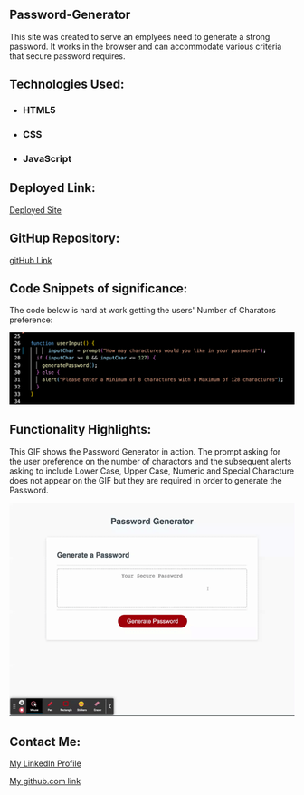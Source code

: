 ## Password-Generator


This site was created to serve an emplyees need to generate a strong password. It works in the browser and can accommodate various criteria that secure password requires.


## Technologies Used:

- ### HTML5
- ### CSS
- ### JavaScript

## Deployed Link:

[Deployed Site](https://onlymehere.github.io/password-generator/)

## GitHup Repository:

[gitHub Link](https://github.com/OnlyMeHere/password-generator/settings/pages)

## Code Snippets of significance:

The code below is hard at work getting the users' Number of Charators preference:

![The Function that takes in the Number of Charactures](./assets/images/Password%20Generator%20Code.png)

## Functionality Highlights:

This GIF shows the Password Generator in action. The prompt asking for the user preference on the number of charactors and the subsequent alerts asking to include Lower Case, Upper Case, Numeric and Special Characture does not appear on the GIF but they are required in order to generate the Password.


![GIF of the Password Generator in action](./assets/images/Password%20Generator.gif)

## Contact Me:

[My LinkedIn Profile](linkedin.com/in/jamesbennett1here)

[My github.com link](https://github.com/OnlyMeHere)

